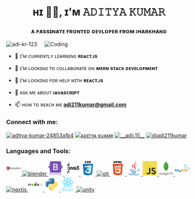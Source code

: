 <h1 align="center">ʜɪ 🙋‍♂️, ɪ'ᴍ <b>𝙰𝙳𝙸𝚃𝚈𝙰 𝙺𝚄𝙼𝙰𝚁</b></h1>
<h3 align="center">ᴀ ᴘᴀssɪɴᴀᴛᴇ ғʀᴏɴᴛᴇᴅ ᴅᴇᴠʟᴏᴘᴇʀ ғʀᴏᴍ ᴊʜᴀʀᴋʜᴀɴᴅ</h3>
<img align="right" alt="Coding" width="400" src="https://cdn.dribbble.com/users/1162077/screenshots/3848914/programmer.gif">


<p align="left"> <img src=https://komarev.com/ghpvc/?username=adi-kr-123&label=Profile%20views&color=0e75b6&style=flat" alt="adi-kr-123" /> </p>

- 🌱 ɪ’ᴍ ᴄᴜʀʀᴇɴᴛʟʏ ʟᴇᴀʀɴɪɴɢ **ʀᴇᴀᴄᴛ.ᴊs**

- 👯 ɪ’ᴍ ʟᴏᴏᴋɪɴɢ ᴛᴏ ᴄᴏʟʟᴀʙᴏʀᴀᴛᴇ ᴏɴ **ᴍᴇʀɴ sᴛᴀᴄᴋ ᴅᴇᴠᴇʟᴏᴘᴍᴇɴᴛ**

- 🤝 ɪ’ᴍ ʟᴏᴏᴋɪɴɢ ғᴏʀ ʜᴇʟᴘ ᴡɪᴛʜ **ʀᴇᴀᴄᴛ.ᴊs**

- 💬 ᴀsᴋ ᴍᴇ ᴀʙᴏᴜᴛ **ᴊᴀᴠᴀsᴄʀɪᴘᴛ**

- 📫 ʜᴏᴡ ᴛᴏ ʀᴇᴀᴄʜ ᴍᴇ **adi211kumar@gmail.com**

<h3 align="left">Connect with me:</h3>
<p align="left">
<a href="https://linkedin.com/in/aditya-kumar-24853a1b4" target="blank"><img align="center" src="https://raw.githubusercontent.com/rahuldkjain/github-profile-readme-generator/master/src/images/icons/Social/linked-in-alt.svg" alt="aditya-kumar-24853a1b4" height="30" width="40" /></a>
<a href="https://fb.com/ᴀᴅɪᴛʏᴀ ᴋᴜᴀᴍʀ" target="blank"><img align="center" src="https://raw.githubusercontent.com/rahuldkjain/github-profile-readme-generator/master/src/images/icons/Social/facebook.svg" alt="ᴀᴅɪᴛʏᴀ ᴋᴜᴀᴍʀ" height="30" width="40" /></a>
<a href="https://instagram.com/__adii.15__" target="blank"><img align="center" src="https://raw.githubusercontent.com/rahuldkjain/github-profile-readme-generator/master/src/images/icons/Social/instagram.svg" alt="__adii.15__" height="30" width="40" /></a>
<a href="https://www.hackerrank.com/@adi211kumar" target="blank"><img align="center" src="https://raw.githubusercontent.com/rahuldkjain/github-profile-readme-generator/master/src/images/icons/Social/hackerrank.svg" alt="@adi211kumar" height="30" width="40" /></a>
</p>

<h3 align="left">Languages and Tools:</h3>
<p align="left"> <a href="https://angular.io" target="_blank" rel="noreferrer"> <img src="https://raw.githubusercontent.com/devicons/devicon/master/icons/angularjs/angularjs-original-wordmark.svg" alt="angularjs" width="40" height="40"/> </a> <a href="https://www.blender.org/" target="_blank" rel="noreferrer"> <img src="https://download.blender.org/branding/community/blender_community_badge_white.svg" alt="blender" width="40" height="40"/> </a> <a href="https://getbootstrap.com" target="_blank" rel="noreferrer"> <img src="https://raw.githubusercontent.com/devicons/devicon/master/icons/bootstrap/bootstrap-plain-wordmark.svg" alt="bootstrap" width="40" height="40"/> </a> <a href="https://canvasjs.com" target="_blank" rel="noreferrer"> <img src="https://raw.githubusercontent.com/Hardik0307/Hardik0307/master/assets/canvasjs-charts.svg" alt="canvasjs" width="40" height="40"/> </a> <a href="https://www.w3schools.com/css/" target="_blank" rel="noreferrer"> <img src="https://raw.githubusercontent.com/devicons/devicon/master/icons/css3/css3-original-wordmark.svg" alt="css3" width="40" height="40"/> </a> <a href="https://git-scm.com/" target="_blank" rel="noreferrer"> <img src="https://www.vectorlogo.zone/logos/git-scm/git-scm-icon.svg" alt="git" width="40" height="40"/> </a> <a href="https://www.w3.org/html/" target="_blank" rel="noreferrer"> <img src="https://raw.githubusercontent.com/devicons/devicon/master/icons/html5/html5-original-wordmark.svg" alt="html5" width="40" height="40"/> </a> <a href="https://www.java.com" target="_blank" rel="noreferrer"> <img src="https://raw.githubusercontent.com/devicons/devicon/master/icons/java/java-original.svg" alt="java" width="40" height="40"/> </a> <a href="https://developer.mozilla.org/en-US/docs/Web/JavaScript" target="_blank" rel="noreferrer"> <img src="https://raw.githubusercontent.com/devicons/devicon/master/icons/javascript/javascript-original.svg" alt="javascript" width="40" height="40"/> </a> <a href="https://www.mongodb.com/" target="_blank" rel="noreferrer"> <img src="https://raw.githubusercontent.com/devicons/devicon/master/icons/mongodb/mongodb-original-wordmark.svg" alt="mongodb" width="40" height="40"/> </a> <a href="https://www.mysql.com/" target="_blank" rel="noreferrer"> <img src="https://raw.githubusercontent.com/devicons/devicon/master/icons/mysql/mysql-original-wordmark.svg" alt="mysql" width="40" height="40"/> </a> <a href="https://nextjs.org/" target="_blank" rel="noreferrer"> <img src="https://cdn.worldvectorlogo.com/logos/nextjs-2.svg" alt="nextjs" width="40" height="40"/> </a> <a href="https://nodejs.org" target="_blank" rel="noreferrer"> <img src="https://raw.githubusercontent.com/devicons/devicon/master/icons/nodejs/nodejs-original-wordmark.svg" alt="nodejs" width="40" height="40"/> </a> <a href="https://www.python.org" target="_blank" rel="noreferrer"> <img src="https://raw.githubusercontent.com/devicons/devicon/master/icons/python/python-original.svg" alt="python" width="40" height="40"/> </a> <a href="https://reactjs.org/" target="_blank" rel="noreferrer"> <img src="https://raw.githubusercontent.com/devicons/devicon/master/icons/react/react-original-wordmark.svg" alt="react" width="40" height="40"/> </a> <a href="https://unity.com/" target="_blank" rel="noreferrer"> <img src="https://www.vectorlogo.zone/logos/unity3d/unity3d-icon.svg" alt="unity" width="40" height="40"/> </a> </p>
